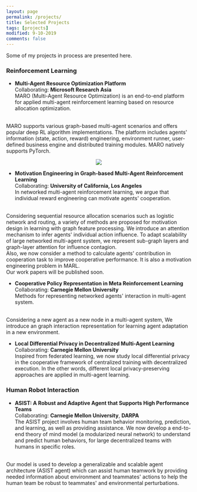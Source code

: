 ```yaml
---
layout: page
permalink: /projects/
title: Selected Projects
tags: [projects]
modified: 9-10-2019
comments: false
---
```


Some of my projects in process are presented here.

### Reinforcement Learning
* **Multi-Agent Resource Optimization Platform**<br>
Collaborating: <b>Microsoft Research Asia</b><br>
MARO (Multi-Agent Resource Optimization) is an end-to-end platform for applied multi-agent reinforcement learning based on resource allocation optimization.
<br/>
MARO supports various graph-based multi-agent scenarios and offers popular deep RL algorithm implementations. The platform includes agents' information (state, action, reward) engineering, environment runner, user-defined business engine and distributed training modules. MARO natively supports PyTorch.

 <p align="center" ><img src="{{ site.url }}/images/MARO.jpg"></p>


* **Motivation Engineering in Graph-based Multi-Agent Reinforcement Learning**<br>
Collaborating: <b>University of California, Los Angeles</b><br>
In networked multi-agent reinforcement learning, we argue that individual reward engineering can motivate agents' cooperation.
<br />
Considering sequential resource allocation scenarios such as logistic network and routing, a variety of methods are proposed for motivation design in learning with graph feature processing. We introduce an attention mechanism to infer agents' individual action influence. To adapt scalability of large networked multi-agent system, we represent sub-graph layers and graph-layer attention for influence contagion.
<br />
Also, we now consider a method to calculate agents' contribution in cooperation task to improve cooperative performance. It is also a motivation engineering problem in MARL.
<br />
Our work papers will be published soon.

* **Cooperative Policy Representation in Meta Reinforcement Learning**<br>
Collaborating: <b>Carnegie Mellon University</b><br>
Methods for representing networked agents' interaction in multi-agent system.
<br />
Considering a new agent as a new node in a multi-agent system, We introduce an graph interaction representation for learning agent adaptation in a new environment.

* **Local Differential Privacy in Decentralized Multi-Agent Learning**<br>
Collaborating: <b>Carnegie Mellon University</b><br>
Inspired from federated learning, we now study local differential privacy in the cooperative framework of centralized training with decentralized execution. In the other words, different local privacy-preserving approaches are applied in multi-agent learning.

### Human Robot Interaction

* **ASIST: A Robust and Adaptive Agent that Supports High Performance Teams**<br>
Collaborating: <b>Carnegie Mellon University</b>, <b>DARPA</b><br>
The ASIST project involves human team behavior monitoring, prediction, and learning, as well as providing assistance. We now develop a end-to-end theory of mind model (a modularized neural network) to understand and predict human behaviors, for large decentralized teams with humans in specific roles.
<br />
Our model is used to develop a generalizable and scalable agent architecture (ASIST agent) which can assist human teamwork by providing needed information about environment and teammates' actions to help the human team be robust to teammates' and environmental perturbations.



